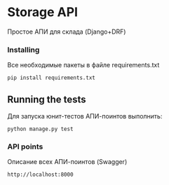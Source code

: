 # Storage API

Простое АПИ для склада (Django+DRF)

### Installing

Все необходимые пакеты в файле requirements.txt

```
pip install requirements.txt
```

## Running the tests

Для запуска юнит-тестов АПИ-поинтов выполнить:
```
python manage.py test
```

### API points

Описание всех АПИ-поинтов (Swagger)

```
http://localhost:8000
```